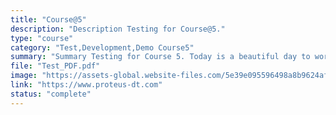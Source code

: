 ```yaml
---
title: "Course@5"
description: "Description Testing for Course@5."
type: "course"
category: "Test,Development,Demo Course5"
summary: "Summary Testing for Course 5. Today is a beautiful day to work. Current location: Razer SEA HQ @One North. It is in the South of Singapore"
file: "Test_PDF.pdf"
image: "https://assets-global.website-files.com/5e39e095596498a8b9624af1/5ffca6e3e0d8ad9231cc2af6_Portfolio-course---final.png"
link: "https://www.proteus-dt.com"
status: "complete"
---
```

